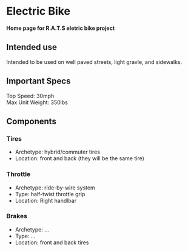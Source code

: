 # Electric Bike
**Home page for R.A.T.S eletric bike project**  

## Intended use
Intended to be used on well paved streets, light gravle, and sidewalks.

## Important Specs
Top Speed: 30mph  
Max Unit Weight: 350lbs  

## Components
### Tires
- Archetype: hybrid/commuter tires
- Location: front and back (they will be the same tire)
### Throttle
- Archetype: ride-by-wire system
- Type: half-twist throttle grip
- Location: Right handlbar
### Brakes
- Archetype: ...
- Type: ...
- Location: front and back tires
